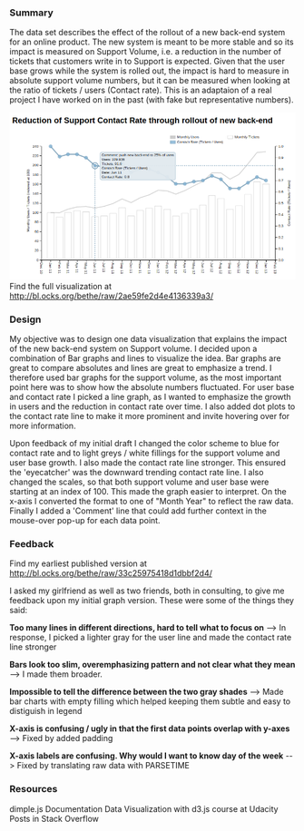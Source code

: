 ### Summary

The data set describes the effect of the rollout of a new back-end system for an online product. The new system is meant to be more stable and so its impact is measured on Support Volume, i.e. a reduction in the number of tickets that customers write in to Support is expected. Given that the user base grows while the system is rolled out, the impact is hard to measure in absolute support volume numbers, but it can be measured when looking at the ratio of tickets / users (Contact rate). This is an adaptaion of a real project I have worked on in the past (with fake but representative numbers).

![alt tag](https://raw.githubusercontent.com/bethe/da-nano/master/P6-Data%20Visualization/Data%20Vis%20Final.png)
Find the full visualization at http://bl.ocks.org/bethe/raw/2ae59fe2d4e4136339a3/

### Design
My objective was to design one data visualization that explains the impact of the new back-end system on Support volume. I decided upon a combination of Bar graphs and lines to visualize the idea. Bar graphs are great to compare absolutes and lines are great to emphasize a trend. I therefore used bar graphs for the support volume, as the most important point here was to show how the absolute numbers fluctuated. For user base and contact rate I picked a line graph, as I wanted to emphasize the growth in users and the reduction in contact rate over time. I also added dot plots to the contact rate line to make it more prominent and invite hovering over for more information.

Upon feedback of my initial draft I changed the color scheme to blue for contact rate and to light greys / white fillings for the support volume and user base growth. I also made the contact rate line stronger. This ensured the 'eyecatcher' was the downward trending contact rate line. I also changed the scales, so that both support volume and user base were starting at an index of 100. This made the graph easier to interpret. On the x-axis I converted the format to one of "Month Year" to reflect the raw data. Finally I added a 'Comment' line that could add further context in the mouse-over pop-up for each data point.



### Feedback 
Find my earliest published version at http://bl.ocks.org/bethe/raw/33c25975418d1dbbf2d4/

I asked my girlfriend as well as two friends, both in consulting, to give me feedback upon my initial graph version. These were some of the things they said:

**Too many lines in different directions, hard to tell what to focus on**
--> In response, I picked a lighter gray for the user line and made the contact rate line stronger

**Bars look too slim, overemphasizing pattern and not clear what they mean**
--> I made them broader.

**Impossible to tell the difference between the two gray shades**
--> Made bar charts with empty filling which helped keeping them subtle and easy to distiguish in legend

**X-axis is confusing / ugly in that the first data points overlap with y-axes**
--> Fixed by added padding

**X-axis labels are confusing. Why would I want to know day of the week**
--> Fixed by translating raw data with PARSETIME


### Resources
dimple.js Documentation
Data Visualization with d3.js course at Udacity
Posts in Stack Overflow
